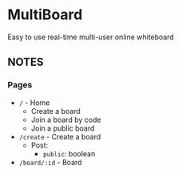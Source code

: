 # MultiBoard

Easy to use real-time multi-user online whiteboard


## NOTES

### Pages

- `/` - Home
    - Create a board
    - Join a board by code
    - Join a public board
- `/create` - Create a board
    - Post:
        - `public`: boolean
- `/board/:id` - Board